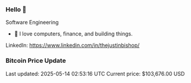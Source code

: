 ### Hello 🤙  

Software Engineering

- 🔭 I love computers, finance, and building things.
  
LinkedIn: https://www.linkedin.com/in/thejustinbishop/  
































































### Bitcoin Price Update
Last updated: 2025-05-14 02:53:16 UTC
Current price: $103,676.00 USD
